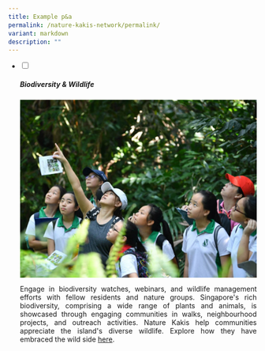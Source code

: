 ```yaml
---
title: Example p&a
permalink: /nature-kakis-network/permalink/
variant: markdown
description: ""
---
```

<ul class="jekyllcodex_accordion">
	<li><input type="checkbox" id="accordion1">
		<label for="accordion1"><h5>Biodiversity &amp; Wildlife</h5></label><div>
			<img align="top" src="/images/BioD%20&amp;%20wildlife/BioDandWildlife__1__Resized.jpg">
<p align="justify">Engage in biodiversity watches, webinars, and wildlife management efforts with fellow residents and nature groups. Singapore's rich biodiversity, comprising a wide range of plants and animals, is showcased through engaging communities in walks, neighbourhood projects, and outreach activities. Nature Kakis help communities appreciate the island's diverse wildlife. Explore how they have embraced the wild side <a rel="noopener noreferrer" target="_blank" href="/all/nature-kakis-happenings/biodiversity-and-wildlife/">here</a>.</p></div></li></ul>